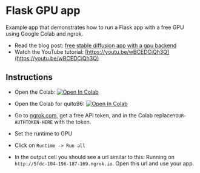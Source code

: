 # Flask GPU app

Example app that demonstrates how to run a Flask app with a free GPU using Google Colab and ngrok.

- Read the blog post: [free stable diffusion app with a gpu backend](https://www.assemblyai.com/blog/build-a-free-stable-diffusion-app-with-a-gpu-backend/)
- Watch the YouTube tutorial: [https://youtu.be/wBCEDCiQh3Q](https://youtu.be/wBCEDCiQh3Q)

## Instructions

- Open the Colab: [![Open In Colab](https://colab.research.google.com/assets/colab-badge.svg)](https://colab.research.google.com/github/AssemblyAI-Examples/flask-gpu-app/blob/main/notebook.ipynb)

- Open the Colab for quito96: [![Open In Colab](https://colab.research.google.com/assets/colab-badge.svg)](https://colab.research.google.com/github/quito96/flask-gpu-app/blob/main/notebook.ipynb)

- Go to [ngrok.com](ngrok.com), get a free API token, and in the Colab replace`YOUR-AUTHTOKEN-HERE` with the token.

- Set the runtime to GPU

- Click on `Runtime -> Run all`

- In the output cell you should see a url similar to this: Running on `http://5fdc-104-196-187-169.ngrok.io`. Open this url and use your app.
